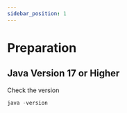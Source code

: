 ```yaml
---
sidebar_position: 1
---
```


# Preparation

## Java Version 17 or Higher

Check the version

```cpp
java -version
```
